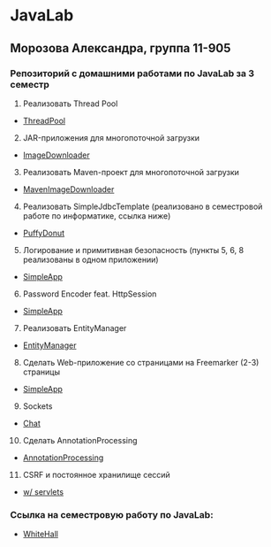 # JavaLab
## Морозова Александра, группа 11-905 
### Репозиторий с домашними работами по JavaLab за 3 семестр
1. Реализовать Thread Pool 
* [ThreadPool](https://github.com/realsanya/JavaLab/tree/main/ThreadPool/src/main/ru/itis/javalab)
2. JAR-приложения для многопоточной загрузки
* [ImageDownloader](https://github.com/realsanya/JavaLab/tree/main/ImageDownloader/src/main/ru/itis/javalab)
3. Реализовать Maven-проект для многопоточной загрузки
* [MavenImageDownloader](https://github.com/realsanya/JavaLab/tree/main/MavenImageDownloader)
4. Реализовать SimpleJdbcTemplate (реализовано в семестровой работе по информатике, ссылка ниже)
* [PuffyDonut](https://github.com/realsanya/Donuts/blob/backend/PuffyDonut/src/main/java/repositories/SimpleJdbcTemplate.java)
5. Логирование и примитивная безопасность (пункты 5, 6, 8 реализованы в одном приложении)
* [SimpleApp](https://github.com/realsanya/SimpleApp/tree/master/src/main/java/filters)
6. Password Encoder feat. HttpSession
* [SimpleApp](https://github.com/realsanya/SimpleApp/commit/44ac2708ea162aec0a487d534afe940af3058d6f)
7. Реализовать EntityManager
* [EntityManager](https://github.com/realsanya/JavaLab/tree/main/EntityManager)
8. Сделать Web-приложение со страницами на Freemarker (2-3) страницы
* [SimpleApp](https://github.com/realsanya/SimpleApp)
9. Sockets
* [Chat](https://github.com/realsanya/JavaLab/tree/main/Chat)
10. Сделать AnnotationProcessing
* [AnnotationProcessing](https://github.com/realsanya/JavaLab/tree/main/AnnotationProcessing)
11. CSRF и постоянное хранилище сессий
* [w/ servlets](https://github.com/realsanya/JavaLab/tree/main/CSRF/src/main)
### Ссылка на семестровую работу по JavaLab:
* [WhiteHall](https://github.com/realsanya/WhiteHall)
